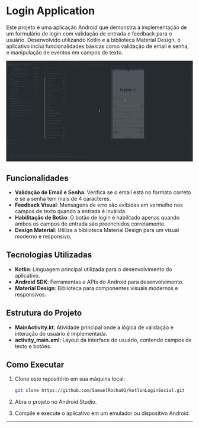 
# Login Application

Este projeto é uma aplicação Android que demonstra a implementação de um formulário de login com validação de entrada e feedback para o usuário. Desenvolvido utilizando Kotlin e a biblioteca Material Design, o aplicativo inclui funcionalidades básicas como validação de email e senha, e manipulação de eventos em campos de texto.

![Preview da aplicação](./gifs/login.gif)
## Funcionalidades

- **Validação de Email e Senha**: Verifica se o email está no formato correto e se a senha tem mais de 4 caracteres.
- **Feedback Visual**: Mensagens de erro são exibidas em vermelho nos campos de texto quando a entrada é inválida.
- **Habilitação de Botão**: O botão de login é habilitado apenas quando ambos os campos de entrada são preenchidos corretamente.
- **Design Material**: Utiliza a biblioteca Material Design para um visual moderno e responsivo.

## Tecnologias Utilizadas

- **Kotlin**: Linguagem principal utilizada para o desenvolvimento do aplicativo.
- **Android SDK**: Ferramentas e APIs do Android para desenvolvimento.
- **Material Design**: Biblioteca para componentes visuais modernos e responsivos.

## Estrutura do Projeto

- **MainActivity.kt**: Atividade principal onde a lógica de validação e interação do usuário é implementada.
- **activity_main.xml**: Layout da interface do usuário, contendo campos de texto e botões.

## Como Executar

1. Clone este repositório em sua máquina local:
   ```sh
   git clone https://github.com/SamuelRocha91/kotlinLoginSocial.git
   ```

2. Abra o projeto no Android Studio.

3. Compile e execute o aplicativo em um emulador ou dispositivo Android.

---
